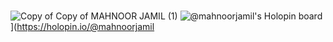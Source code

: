###


![Copy of Copy of MAHNOOR JAMIL (1)](https://user-images.githubusercontent.com/55927465/200119126-9c82c793-1e04-4c8f-8c70-231bc5b23a29.png)
![@mahnoorjamil's Holopin board](https://holopin.me/mahnoorjamil)](https://holopin.io/@mahnoorjamil
